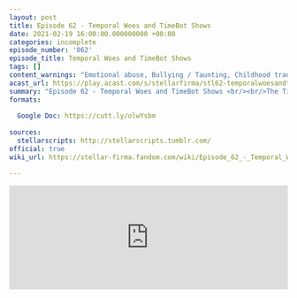 ```yaml
---
layout: post
title: Episode 62 - Temporal Woes and TimeBot Shows
date: 2021-02-19 16:00:00.000000000 +00:00
categories: incomplete
episode_number: '062'
episode_title: Temporal Woes and TimeBot Shows
tags: []
content_warnings: "Emotional abuse, Bullying / Taunting, Childhood trauma, Gaslighting, Discrimination & prejudice, Mentions of: gore, violence, mass death, alcohol, medical malpractice, guns"
acast_url: https://play.acast.com/s/stellarfirma/stl62-temporalwoesandtimebotshows
summary: "Episode 62 - Temporal Woes and TimeBot Shows <br/><br/>The Time Management division would like help with the many dangerous time pockets that are created in the day-to-day product of planets. This will improve safety, productivity, and much more importantly cut down on staff overtime. <br/><br/>Management Consultants’ advice: Laser Hawkapult TM, public/private money vortex, honk snakes, hammer forms, Board cans, SPLT treaties, girthy brain, strategic black-holes, time = gravity (no arguments), time annex, countdownium, TimeBots."
formats:
  
  Google Doc: https://cutt.ly/olwYsbm
  
sources:
  stellarscripts: http://stellarscripts.tumblr.com/
official: true
wiki_url: https://stellar-firma.fandom.com/wiki/Episode_62_-_Temporal_Woes_and_TimeBot_Shows

---
```



<iframe title="Embed Player" width="100%" height="188px" src="https://embed.acast.com/9b621e90-6416-4c18-8fa7-f032c46c6f74/6b74b74c-ba5f-42d9-8dc5-26e56d1c3996" scrolling="no" frameBorder="0" style="border:none;overflow:hidden;"></iframe>
